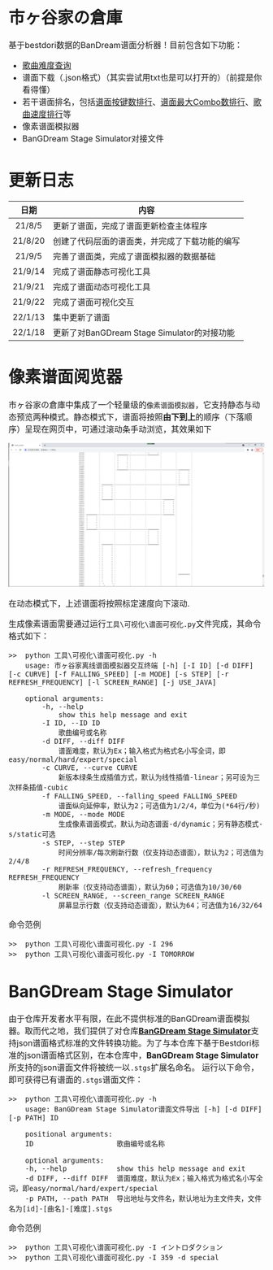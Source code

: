 <font size = "3">

# 市ヶ谷家の倉庫
基于bestdori数据的BanDream谱面分析器！目前包含如下功能：
- [歌曲难度查询](歌曲信息（查询用）\歌曲难度表.md)
- 谱面下载（.json格式）（其实尝试用txt也是可以打开的）（前提是你看得懂）
- 若干谱面排名，包括[谱面按键数排行](歌曲信息（查询用）\按键数排行.md)、[谱面最大Combo数排行](歌曲信息（查询用）\连击排行.md)、[歌曲速度排行](歌曲信息（查询用）\速度排行.md)等
- 像素谱面模拟器
- BanGDream Stage Simulator对接文件



# 更新日志
<center>

|日期|内容|
|:--:|----|
|21/8/5|更新了谱面，完成了谱面更新检查主体程序|
|21/8/20|创建了代码层面的谱面类，并完成了下载功能的编写|
|21/9/5|完善了谱面类，完成了谱面模拟器的数据基础|
|21/9/14|完成了谱面静态可视化工具|
|21/9/21|完成了谱面动态可视化工具|
|21/9/22|完成了谱面可视化交互|
|22/1/13|集中更新了谱面|
|22/1/18|更新了对BanGDream Stage Simulator的对接功能|

</center>

# 像素谱面阅览器

市ヶ谷家の倉庫中集成了一个轻量级的`像素谱面模拟器`，它支持静态与动态预览两种模式。静态模式下，谱面将按照**由下到上**的顺序（下落顺序）呈现在网页中，可通过滚动条手动浏览，其效果如下

![像素谱面模拟器-静态](./附件/像素谱面模拟器-静态.png)

在动态模式下，上述谱面将按照标定速度向下滚动.

生成像素谱面需要通过运行`工具\可视化\谱面可视化.py`文件完成，其命令格式如下：

```
>>  python 工具\可视化\谱面可视化.py -h
    usage: 市ヶ谷家离线谱面模拟器交互终端 [-h] [-I ID] [-d DIFF] [-c CURVE] [-f FALLING_SPEED] [-m MODE] [-s STEP] [-r REFRESH_FREQUENCY] [-l SCREEN_RANGE] [-j USE_JAVA]

    optional arguments:
        -h, --help            
            show this help message and exit
        -I ID, --ID ID
            歌曲编号或名称
        -d DIFF, --diff DIFF
            谱面难度，默认为Ex；输入格式为格式名小写全词，即easy/normal/hard/expert/special
        -c CURVE, --curve CURVE
            新版本绿条生成插值方式，默认为线性插值-linear；另可设为三次样条插值-cubic
        -f FALLING_SPEED, --falling_speed FALLING_SPEED
            谱面纵向延伸率，默认为2；可选值为1/2/4，单位为(*64行/秒)
        -m MODE, --mode MODE
            生成像素谱面模式，默认为动态谱面-d/dynamic；另有静态模式-s/static可选
        -s STEP, --step STEP
            时间分辨率/每次刷新行数（仅支持动态谱面），默认为2；可选值为2/4/8
        -r REFRESH_FREQUENCY, --refresh_frequency REFRESH_FREQUENCY
            刷新率（仅支持动态谱面），默认为60；可选值为10/30/60
        -l SCREEN_RANGE, --screen_range SCREEN_RANGE
            屏幕显示行数（仅支持动态谱面），默认为64；可选值为16/32/64
```

命令范例

```
>>  python 工具\可视化\谱面可视化.py -I 296
>>  python 工具\可视化\谱面可视化.py -I TOMORROW
```

# BanGDream Stage Simulator

由于仓库开发者水平有限，在此不提供标准的BanGDream谱面模拟器。取而代之地，我们提供了对仓库[**BanGDream Stage Simulator**](https://github.com/KCFindstr/BanGDreamStageSimulator)支持json谱面格式标准的文件转换功能。为了与本仓库下基于Bestdori标准的json谱面格式区别，在本仓库中，**BanGDream Stage Simulator**所支持的json谱面文件将被统一以`.stgs`扩展名命名。
运行以下命令，即可获得已有谱面的`.stgs`谱面文件： 
```
>>  python 工具\可视化\谱面可视化.py -h
    usage: BanGDream Stage Simulator谱面文件导出 [-h] [-d DIFF] [-p PATH] ID

    positional arguments:
    ID                    歌曲编号或名称

    optional arguments:
    -h, --help            show this help message and exit
    -d DIFF, --diff DIFF  谱面难度，默认为Ex；输入格式为格式名小写全词，即easy/normal/hard/expert/special
    -p PATH, --path PATH  导出地址与文件名，默认地址为主文件夹，文件名为[id]-[曲名]-[难度].stgs
```

命令范例

```
>>  python 工具\可视化\谱面可视化.py -I イントロダクション
>>  python 工具\可视化\谱面可视化.py -I 359 -d special
```